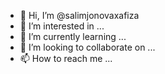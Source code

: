 - 👋 Hi, I’m @salimjonovaxafiza
- 👀 I’m interested in ...
- 🌱 I’m currently learning ...
- 💞️ I’m looking to collaborate on ...
- 📫 How to reach me ...

<!---
salimjonovaxafiza/salimjonovaxafiza is a ✨ special ✨ repository because its `README.md` (this file) appears on your GitHub profile.
You can click the Preview link to take a look at your changes.
--->
